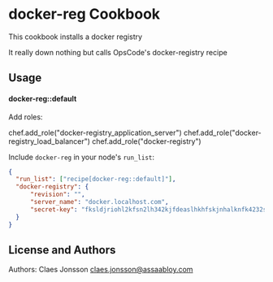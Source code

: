 docker-reg Cookbook
===============
This cookbook installs a docker registry

It really down nothing but calls OpsCode's docker-registry recipe


Usage
-----
#### docker-reg::default
Add roles:

chef.add_role("docker-registry_application_server")
chef.add_role("docker-registry_load_balancer")
chef.add_role("docker-registry")

Include `docker-reg` in your node's `run_list`:


```json
{
  "run_list": ["recipe[docker-reg::default]"],
  "docker-registry": {
  	  "revision": "",
      "server_name": "docker.localhost.com",
      "secret-key": "fksldjriohl2kfsn2lh342kjfdeaslhkhfskjnhalknfk4232snfkldjfsdf3242"
  }
}
```

License and Authors
-------------------
Authors: Claes Jonsson claes.jonsson@assaabloy.com
